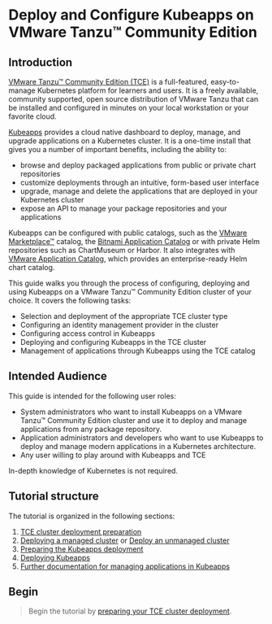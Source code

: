 # Deploy and Configure Kubeapps on VMware Tanzu™ Community Edition

## Introduction

[VMware Tanzu™ Community Edition (TCE)](https://tanzucommunityedition.io) is a full-featured, easy-to-manage Kubernetes platform for learners and users. It is a freely available, community supported, open source distribution of VMware Tanzu that can be installed and configured in minutes on your local workstation or your favorite cloud.

[Kubeapps](https://kubeapps.com/) provides a cloud native dashboard to deploy, manage, and upgrade applications on a Kubernetes cluster. It is a one-time install that gives you a number of important benefits, including the ability to:

- browse and deploy packaged applications from public or private chart repositories
- customize deployments through an intuitive, form-based user interface
- upgrade, manage and delete the applications that are deployed in your Kubernetes cluster
- expose an API to manage your package repositories and your applications

Kubeapps can be configured with public catalogs, such as the [VMware Marketplace™](https://marketplace.cloud.vmware.com/) catalog, the [Bitnami Application Catalog](https://bitnami.com/application-catalog) or with private Helm repositories such as ChartMuseum or Harbor. It also integrates with [VMware Application Catalog](https://tanzu.vmware.com/application-catalog), which provides an enterprise-ready Helm chart catalog.

This guide walks you through the process of configuring, deploying and using Kubeapps on a VMware Tanzu™ Community Edition cluster of your choice. It covers the following tasks:

- Selection and deployment of the appropriate TCE cluster type
- Configuring an identity management provider in the cluster
- Configuring access control in Kubeapps
- Deploying and configuring Kubeapps in the TCE cluster
- Management of applications through Kubeapps using the TCE catalog

## Intended Audience

This guide is intended for the following user roles:

- System administrators who want to install Kubeapps on a VMware Tanzu™ Community Edition cluster and use it to deploy and manage applications from any package repository.
- Application administrators and developers who want to use Kubeapps to deploy and manage modern applications in a Kubernetes architecture.
- Any user willing to play around with Kubeapps and TCE

In-depth knowledge of Kubernetes is not required.

## Tutorial structure

The tutorial is organized in the following sections:

1. [TCE cluster deployment preparation](./01-TCE-cluster-preparation.md)
2. [Deploying a managed cluster](./02-TCE-managed-cluster.md) or [Deploy an unmanaged cluster](./02-TCE-unmanaged-cluster.md)
3. [Preparing the Kubeapps deployment](./03-preparing-kubeapps-deployment.md)
4. [Deploying Kubeapps](./04-deploying-kubeapps.md)
5. [Further documentation for managing applications in Kubeapps](./05-Managing-applications.md)

## Begin

> Begin the tutorial by [preparing your TCE cluster deployment](./01-TCE-cluster-preparation.md).
